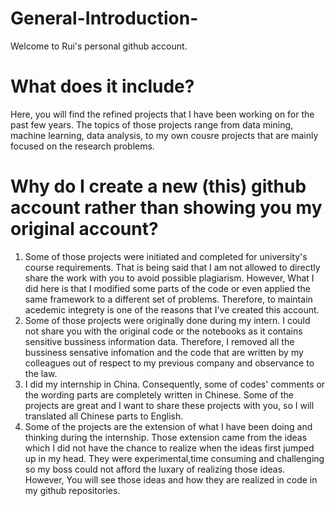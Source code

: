 # General-Introduction-
Welcome to Rui's personal github account.

# What does it include?
Here, you will find the refined projects that I have been working on for the past few years. The topics of those projects range from data mining, machine learning, data analysis, to my own cousre projects that are mainly focused on the research problems. 

#  Why do I create a new (this) github account rather than showing you my original account?
1) Some of those projects were initiated and completed for university's course requirements. That is being said that I am not allowed to directly share the work with you to avoid possible plagiarism. However, What I did here is that I modified some parts of the code or even applied the same framework to a different set of problems. Therefore, to maintain acedemic integrety is one of the reasons that I've created this account.  
2) Some of those projects were originally done during my intern. I could not share you with the original code or the notebooks as it contains sensitive bussiness information data. Therefore, I removed all the bussiness sensative infomation and the code that are written by my colleagues out of respect to my previous company and observance to the law. 
3) I did my internship in China. Consequently, some of codes' comments or the wording parts are completely written in Chinese. Some of the projects are great and I want to share these projects with you, so I will translated all Chinese parts to English.
4) Some of the projects are the extension of what I have been doing and thinking during the internship. Those extension came from the ideas which I did not have the chance to realize when the ideas first jumped up in my head. They were experimental,time consuming and challenging so my boss could not afford the luxary of realizing those ideas. However, You will see those ideas and how they are realized in code in my github repositories. 
